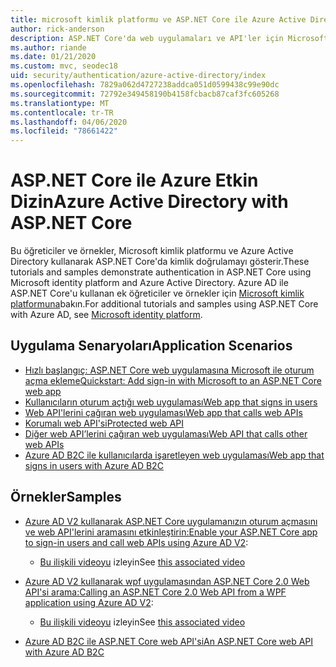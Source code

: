 ```yaml
---
title: microsoft kimlik platformu ve ASP.NET Core ile Azure Active Directory
author: rick-anderson
description: ASP.NET Core'da web uygulamaları ve API'ler için Microsoft kimlik platformu Azure Active Directory ile kimlik doğrulamayla ilgili konuları keşfedin.
ms.author: riande
ms.date: 01/21/2020
ms.custom: mvc, seodec18
uid: security/authentication/azure-active-directory/index
ms.openlocfilehash: 7829a062d4727238addca051d0599438c99e90dc
ms.sourcegitcommit: 72792e349458190b4158fcbacb87caf3fc605268
ms.translationtype: MT
ms.contentlocale: tr-TR
ms.lasthandoff: 04/06/2020
ms.locfileid: "78661422"
---
```

# <a name="azure-active-directory-with-aspnet-core"></a><span data-ttu-id="62041-103">ASP.NET Core ile Azure Etkin Dizin</span><span class="sxs-lookup"><span data-stu-id="62041-103">Azure Active Directory with ASP.NET Core</span></span>

<span data-ttu-id="62041-104">Bu öğreticiler ve örnekler, Microsoft kimlik platformu ve Azure Active Directory kullanarak ASP.NET Core'da kimlik doğrulamayı gösterir.</span><span class="sxs-lookup"><span data-stu-id="62041-104">These tutorials and samples demonstrate authentication in ASP.NET Core using Microsoft identity platform and Azure Active Directory.</span></span> <span data-ttu-id="62041-105">Azure AD ile ASP.NET Core'u kullanan ek öğreticiler ve örnekler için [Microsoft kimlik platformuna](/azure/active-directory/develop/)bakın.</span><span class="sxs-lookup"><span data-stu-id="62041-105">For additional tutorials and samples using ASP.NET Core with Azure AD, see [Microsoft identity platform](/azure/active-directory/develop/).</span></span>

## <a name="application-scenarios"></a><span data-ttu-id="62041-106">Uygulama Senaryoları</span><span class="sxs-lookup"><span data-stu-id="62041-106">Application Scenarios</span></span>

* [<span data-ttu-id="62041-107">Hızlı başlangıç: ASP.NET Core web uygulamasına Microsoft ile oturum açma ekleme</span><span class="sxs-lookup"><span data-stu-id="62041-107">Quickstart: Add sign-in with Microsoft to an ASP.NET Core web app</span></span>](/azure/active-directory/develop/quickstart-v2-aspnet-core-webapp)
* [<span data-ttu-id="62041-108">Kullanıcıların oturum açtığı web uygulaması</span><span class="sxs-lookup"><span data-stu-id="62041-108">Web app that signs in users</span></span>](/azure/active-directory/develop/scenario-web-app-sign-user-overview?tabs=aspnetcore)
* [<span data-ttu-id="62041-109">Web API'lerini çağıran web uygulaması</span><span class="sxs-lookup"><span data-stu-id="62041-109">Web app that calls web APIs</span></span>](/azure/active-directory/develop/scenario-web-app-call-api-overview)
* [<span data-ttu-id="62041-110">Korumalı web API'si</span><span class="sxs-lookup"><span data-stu-id="62041-110">Protected web API</span></span>](/azure/active-directory/develop/scenario-protected-web-api-overview)
* [<span data-ttu-id="62041-111">Diğer web API’lerini çağıran web uygulaması</span><span class="sxs-lookup"><span data-stu-id="62041-111">Web API that calls other web APIs</span></span>](/azure/active-directory/develop/scenario-web-api-call-api-overview)
* [<span data-ttu-id="62041-112">Azure AD B2C ile kullanıcılarda işaretleyen web uygulaması</span><span class="sxs-lookup"><span data-stu-id="62041-112">Web app that signs in users with Azure AD B2C</span></span>](xref:security/authentication/azure-ad-b2c)

## <a name="samples"></a><span data-ttu-id="62041-113">Örnekler</span><span class="sxs-lookup"><span data-stu-id="62041-113">Samples</span></span>

* <span data-ttu-id="62041-114">[Azure AD V2 kullanarak ASP.NET Core uygulamanızın oturum açmasını ve web API'lerini aramasını etkinleştirin:](/samples/azure-samples/active-directory-aspnetcore-webapp-openidconnect-v2/enable-webapp-signin/)</span><span class="sxs-lookup"><span data-stu-id="62041-114">[Enable your ASP.NET Core app to sign-in users and call web APIs using Azure AD V2](/samples/azure-samples/active-directory-aspnetcore-webapp-openidconnect-v2/enable-webapp-signin/):</span></span> 
  * <span data-ttu-id="62041-115">[Bu ilişkili videoyu](https://channel9.msdn.com/Events/Build/2018/THR5001) izleyin</span><span class="sxs-lookup"><span data-stu-id="62041-115">See [this associated video](https://channel9.msdn.com/Events/Build/2018/THR5001)</span></span>

* <span data-ttu-id="62041-116">[Azure AD V2 kullanarak wpf uygulamasından ASP.NET Core 2.0 Web API'si arama:](/samples/azure-samples/active-directory-dotnet-native-aspnetcore-v2/calling-an-aspnet-core-web-api-from-a-wpf-application-using-azure-ad-v2/)</span><span class="sxs-lookup"><span data-stu-id="62041-116">[Calling an ASP.NET Core 2.0 Web API from a WPF application using Azure AD V2](/samples/azure-samples/active-directory-dotnet-native-aspnetcore-v2/calling-an-aspnet-core-web-api-from-a-wpf-application-using-azure-ad-v2/):</span></span> 
  * <span data-ttu-id="62041-117">[Bu ilişkili videoyu](https://channel9.msdn.com/Events/Build/2018/THR5000) izleyin</span><span class="sxs-lookup"><span data-stu-id="62041-117">See [this associated video](https://channel9.msdn.com/Events/Build/2018/THR5000)</span></span>

* [<span data-ttu-id="62041-118">Azure AD B2C ile ASP.NET Core web API'si</span><span class="sxs-lookup"><span data-stu-id="62041-118">An ASP.NET Core web API with Azure AD B2C</span></span>](https://azure.microsoft.com/resources/samples/active-directory-b2c-dotnetcore-webapi/)
